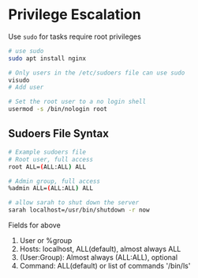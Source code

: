 # Privilege Escalation

Use `sudo` for tasks require root privileges
```sh
# use sudo
sudo apt install nginx

# Only users in the /etc/sudoers file can use sudo
visudo
# Add user

# Set the root user to a no login shell
usermod -s /bin/nologin root
```

## Sudoers File Syntax

```sh
# Example sudoers file
# Root user, full access
root ALL=(ALL:ALL) ALL

# Admin group, full access
%admin ALL=(ALL:ALL) ALL

# allow sarah to shut down the server
sarah localhost=/usr/bin/shutdown -r now
```
Fields for above

1. User or %group
2. Hosts: localhost, ALL(default), almost always ALL
3. (User:Group): Almost always (ALL:ALL), optional
4. Command: ALL(default) or list of commands '/bin/ls'